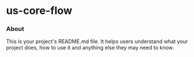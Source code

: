 us-core-flow
============

### About

This is your project's README.md file. It helps users understand what your
project does, how to use it and anything else they may need to know.